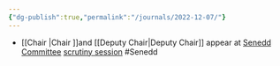 ```yaml
---
{"dg-publish":true,"permalink":"/journals/2022-12-07/"}
---
```


- [[Chair \|Chair ]]and [[Deputy Chair\|Deputy Chair]] appear at [Senedd Committee](https://business.senedd.wales/mgIssueHistoryHome.aspx?IId=40478) [scrutiny session](https://nationalinfrastructurecommission.wales/wp-content/uploads/2022/12/2212Pwyllgor.mp4) #Senedd